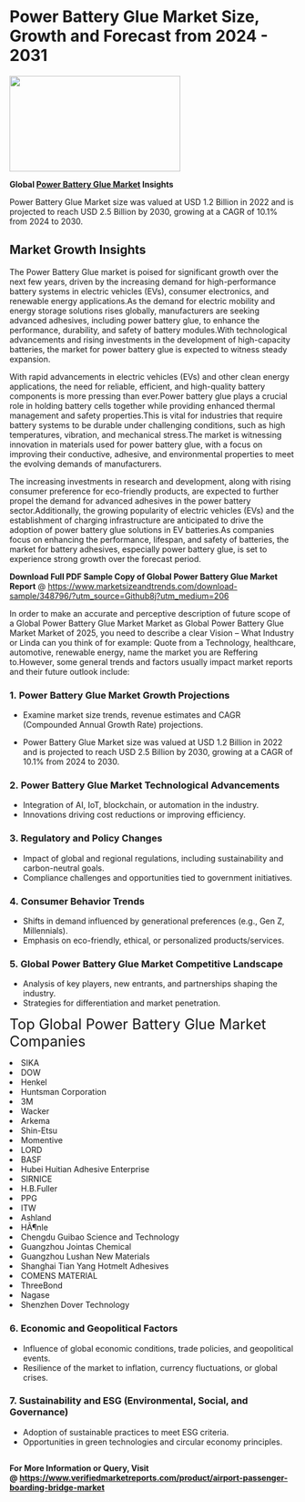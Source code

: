 <H1>Power Battery Glue Market Size, Growth and Forecast from 2024 - 2031</H1><img class="aligncenter size-medium wp-image-584254" src="https://thirdeyenews.in/wp-content/uploads/2024/09/Global-Market-Research-300x168.jpeg" alt="" width="300" height="168" /><p><strong>Global&nbsp;<a href="https://www.marketsizeandtrends.com/download-sample/348796/?utm_source=Github8j?utm_medium=206">Power Battery Glue Market</a> Insights</strong></p><p>Power Battery Glue Market size was valued at USD 1.2 Billion in 2022 and is projected to reach USD 2.5 Billion by 2030, growing at a CAGR of 10.1% from 2024 to 2030.</p><p><h2>Market Growth Insights</h2> <p>The Power Battery Glue market is poised for significant growth over the next few years, driven by the increasing demand for high-performance battery systems in electric vehicles (EVs), consumer electronics, and renewable energy applications.As the demand for electric mobility and energy storage solutions rises globally, manufacturers are seeking advanced adhesives, including power battery glue, to enhance the performance, durability, and safety of battery modules.With technological advancements and rising investments in the development of high-capacity batteries, the market for power battery glue is expected to witness steady expansion.</p> <p>With rapid advancements in electric vehicles (EVs) and other clean energy applications, the need for reliable, efficient, and high-quality battery components is more pressing than ever.Power battery glue plays a crucial role in holding battery cells together while providing enhanced thermal management and safety properties.This is vital for industries that require battery systems to be durable under challenging conditions, such as high temperatures, vibration, and mechanical stress.The market is witnessing innovation in materials used for power battery glue, with a focus on improving their conductive, adhesive, and environmental properties to meet the evolving demands of manufacturers.</p> <p>The increasing investments in research and development, along with rising consumer preference for eco-friendly products, are expected to further propel the demand for advanced adhesives in the power battery sector.Additionally, the growing popularity of electric vehicles (EVs) and the establishment of charging infrastructure are anticipated to drive the adoption of power battery glue solutions in EV batteries.As companies focus on enhancing the performance, lifespan, and safety of batteries, the market for battery adhesives, especially power battery glue, is set to experience strong growth over the forecast period.</p> <p><span class=""><strong>Download Full PDF Sample Copy of Global Power Battery Glue Market Report</strong> @ <a href="https://www.marketsizeandtrends.com/download-sample/348796/?utm_source=Github8j?utm_medium=206" target="_blank">https://www.marketsizeandtrends.com/download-sample/348796/?utm_source=Github8j?utm_medium=206</a></span></p><p>In order to make an accurate and perceptive description of future scope of a Global&nbsp;Power Battery Glue Market Market as Global&nbsp;Power Battery Glue Market Market of 2025, you need to describe a clear Vision &ndash; What Industry or Linda can you think of for example: Quote from a Technology, healthcare, automotive, renewable energy, name the market you are Reffering to.However, some general trends and factors usually impact market reports and their future outlook include:</p><h3>1.&nbsp;<strong>Power Battery Glue Market Growth Projections</strong></h3><ul><li>Examine market size trends, revenue estimates and CAGR (Compounded Annual Growth Rate) projections.</li><li><p>Power Battery Glue Market size was valued at USD 1.2 Billion in 2022 and is projected to reach USD 2.5 Billion by 2030, growing at a CAGR of 10.1% from 2024 to 2030.</p></li></ul><h3>2.&nbsp;<strong>Power Battery Glue Market Technological Advancements</strong></h3><ul><li>Integration of AI, IoT, blockchain, or automation in the industry.</li><li>Innovations driving cost reductions or improving efficiency.</li></ul><h3>3.&nbsp;<strong>Regulatory and Policy Changes</strong></h3><ul><li>Impact of global and regional regulations, including sustainability and carbon-neutral goals.</li><li>Compliance challenges and opportunities tied to government initiatives.</li></ul><h3>4.&nbsp;<strong>Consumer Behavior Trends</strong></h3><ul><li>Shifts in demand influenced by generational preferences (e.g., Gen Z, Millennials).</li><li>Emphasis on eco-friendly, ethical, or personalized products/services.</li></ul><h3>5.&nbsp;<strong>Global Power Battery Glue Market Competitive Landscape</strong></h3><ul><li>Analysis of key players, new entrants, and partnerships shaping the industry.</li><li>Strategies for differentiation and market penetration.</li></ul><p data-pm-slice="1 1 []"><span style="color: inherit; font-family: inherit; font-size: 25px;">Top Global Power Battery Glue Market Companies</span></p><div class="" data-test-id=""><p><li>SIKA</li><li> DOW</li><li> Henkel</li><li> Huntsman Corporation</li><li> 3M</li><li> Wacker</li><li> Arkema</li><li> Shin-Etsu</li><li> Momentive</li><li> LORD</li><li> BASF</li><li> Hubei Huitian Adhesive Enterprise</li><li> SIRNICE</li><li> H.B.Fuller</li><li> PPG</li><li> ITW</li><li> Ashland</li><li> HÃ¶nle</li><li> Chengdu Guibao Science and Technology</li><li> Guangzhou Jointas Chemical</li><li> Guangzhou Lushan New Materials</li><li> Shanghai Tian Yang Hotmelt Adhesives</li><li> COMENS MATERIAL</li><li> ThreeBond</li><li> Nagase</li><li> Shenzhen Dover Technology</li></p></div><h3>6.&nbsp;<strong>Economic and Geopolitical Factors</strong></h3><ul><li>Influence of global economic conditions, trade policies, and geopolitical events.</li><li>Resilience of the market to inflation, currency fluctuations, or global crises.</li></ul><h3>7.&nbsp;<strong>Sustainability and ESG (Environmental, Social, and Governance)</strong></h3><ul><li>Adoption of sustainable practices to meet ESG criteria.</li><li>Opportunities in green technologies and circular economy principles.</li></ul><h2><strong style="font-size: 14px;">For More Information or Query, Visit @&nbsp;</strong><a style="background-color: #ffffff; font-size: 14px;" href="https://www.marketsizeandtrends.com/report/power-battery-glue-market/" target="_blank">https://www.verifiedmarketreports.com/product/airport-passenger-boarding-bridge-market</a></h2>